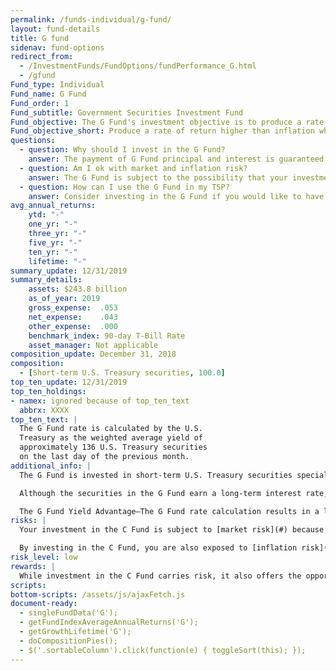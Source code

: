 ```yaml
---
permalink: /funds-individual/g-fund/
layout: fund-details
title: G fund
sidenav: fund-options
redirect_from:
  - /InvestmentFunds/FundOptions/fundPerformance_G.html
  - /gfund
Fund_type: Individual
Fund_name: G Fund
Fund_order: 1
Fund_subtitle: Government Securities Investment Fund
Fund_objective: The G Fund's investment objective is to produce a rate of return that is higher than inflation while avoiding exposure to credit (default) risk and market price fluctuations.
Fund_objective_short: Produce a rate of return higher than inflation while avoiding exposure to credit (default) risk.
questions:
  - question: Why should I invest in the G Fund?
    answer: The payment of G Fund principal and interest is guaranteed by the U.S. Government. This means that the U.S. Government will always make the required payments.
  - question: Am I ok with market and inflation risk?
    answer: The G Fund is subject to the possibility that your investment will not grow enough to offset the reduction in purchasing power that results from inflation (<span data-term="Inflation Risk" class="js-glossary-toggle term term-end">inflation risk</span>).
  - question: How can I use the G Fund in my TSP?
    answer: Consider investing in the G Fund if you would like to have all or a portion of your TSP account completely protected from loss. If you choose to invest in the G Fund, you are placing a higher priority on the stability and preservation of your money than on the opportunity to potentially achieve greater long-term growth in your account through investment in the other TSP funds.
avg_annual_returns:
    ytd: "-"
    one_yr: "-"
    three_yr: "-"
    five_yr: "-"
    ten_yr: "-"
    lifetime: "-"
summary_update: 12/31/2019
summary_details:
    assets: $243.8 billion
    as_of_year: 2019
    gross_expense:  .053
    net_expense:    .043
    other_expense:  .000
    benchmark_index: 90-day T-Bill Rate
    asset_manager: Not applicable
composition_update: December 31, 2018
composition:
  - [Short-term U.S. Treasury securities, 100.0]
top_ten_update: 12/31/2019
top_ten_holdings:
- namex: ignored because of top_ten_text
  abbrx: XXXX
top_ten_text: |
  The G Fund rate is calculated by the U.S.
  Treasury as the weighted average yield of
  approximately 136 U.S. Treasury securities
  on the last day of the previous month.
additional_info: |
  The G Fund is invested in short-term U.S. Treasury securities specially issued to the TSP. Payment of principal and interest is guaranteed by the U.S. government. Thus, there is no “credit risk.”

  Although the securities in the G Fund earn a long-term interest rate, the Board’s investment in the G Fund is redeemable on any business day with no risk to principal. The value of  G Fund securities does not fluctuate; only the interest rate changes.

  The G Fund Yield Advantage—The G Fund rate calculation results in a long-term rate being earned on short-term securities. Because long-term interest rates are generally higher than short-term rates, G Fund securities usually earn a higher rate of return than do short-term marketable Treasury securities.
risks: |
  Your investment in the C Fund is subject to [market risk](#) because the prices of the stocks in the S&P 500 Index rise and fall.

  By investing in the C Fund, you are also exposed to [inflation risk](#), meaning your C Fund investment may not grow enough to offset inflation.
risk_level: low
rewards: |
  While investment in the C Fund carries risk, it also offers the opportunity to experience gains from equity ownership of large and mid-sized U.S. company stocks.
scripts:
bottom-scripts: /assets/js/ajaxFetch.js
document-ready:
  - singleFundData('G');
  - getFundIndexAverageAnnualReturns('G');
  - getGrowthLifetime('G');
  - doCompositionPies();
  - $('.sortableColumn').click(function(e) { toggleSort(this); });
---
```

